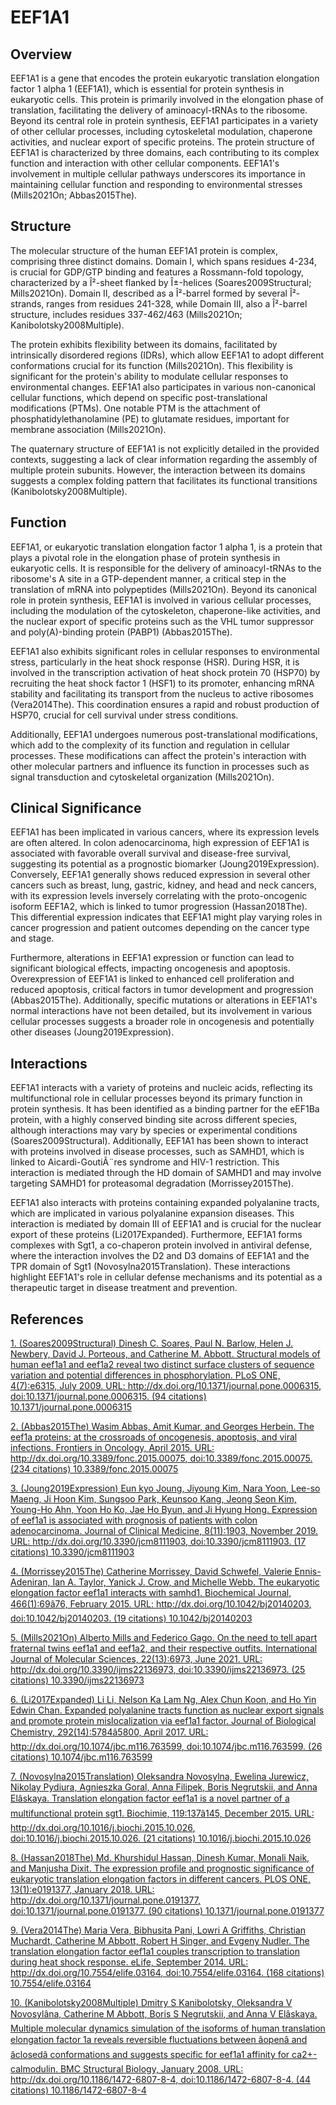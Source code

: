 # EEF1A1

## Overview
EEF1A1 is a gene that encodes the protein eukaryotic translation elongation factor 1 alpha 1 (EEF1A1), which is essential for protein synthesis in eukaryotic cells. This protein is primarily involved in the elongation phase of translation, facilitating the delivery of aminoacyl-tRNAs to the ribosome. Beyond its central role in protein synthesis, EEF1A1 participates in a variety of other cellular processes, including cytoskeletal modulation, chaperone activities, and nuclear export of specific proteins. The protein structure of EEF1A1 is characterized by three domains, each contributing to its complex function and interaction with other cellular components. EEF1A1's involvement in multiple cellular pathways underscores its importance in maintaining cellular function and responding to environmental stresses (Mills2021On; Abbas2015The).

## Structure
The molecular structure of the human EEF1A1 protein is complex, comprising three distinct domains. Domain I, which spans residues 4-234, is crucial for GDP/GTP binding and features a Rossmann-fold topology, characterized by a Î²-sheet flanked by Î±-helices (Soares2009Structural; Mills2021On). Domain II, described as a Î²-barrel formed by several Î²-strands, ranges from residues 241-328, while Domain III, also a Î²-barrel structure, includes residues 337-462/463 (Mills2021On; Kanibolotsky2008Multiple).

The protein exhibits flexibility between its domains, facilitated by intrinsically disordered regions (IDRs), which allow EEF1A1 to adopt different conformations crucial for its function (Mills2021On). This flexibility is significant for the protein's ability to modulate cellular responses to environmental changes. EEF1A1 also participates in various non-canonical cellular functions, which depend on specific post-translational modifications (PTMs). One notable PTM is the attachment of phosphatidylethanolamine (PE) to glutamate residues, important for membrane association (Mills2021On).

The quaternary structure of EEF1A1 is not explicitly detailed in the provided contexts, suggesting a lack of clear information regarding the assembly of multiple protein subunits. However, the interaction between its domains suggests a complex folding pattern that facilitates its functional transitions (Kanibolotsky2008Multiple).

## Function
EEF1A1, or eukaryotic translation elongation factor 1 alpha 1, is a protein that plays a pivotal role in the elongation phase of protein synthesis in eukaryotic cells. It is responsible for the delivery of aminoacyl-tRNAs to the ribosome's A site in a GTP-dependent manner, a critical step in the translation of mRNA into polypeptides (Mills2021On). Beyond its canonical role in protein synthesis, EEF1A1 is involved in various cellular processes, including the modulation of the cytoskeleton, chaperone-like activities, and the nuclear export of specific proteins such as the VHL tumor suppressor and poly(A)-binding protein (PABP1) (Abbas2015The).

EEF1A1 also exhibits significant roles in cellular responses to environmental stress, particularly in the heat shock response (HSR). During HSR, it is involved in the transcription activation of heat shock protein 70 (HSP70) by recruiting the heat shock factor 1 (HSF1) to its promoter, enhancing mRNA stability and facilitating its transport from the nucleus to active ribosomes (Vera2014The). This coordination ensures a rapid and robust production of HSP70, crucial for cell survival under stress conditions.

Additionally, EEF1A1 undergoes numerous post-translational modifications, which add to the complexity of its function and regulation in cellular processes. These modifications can affect the protein's interaction with other molecular partners and influence its function in processes such as signal transduction and cytoskeletal organization (Mills2021On).

## Clinical Significance
EEF1A1 has been implicated in various cancers, where its expression levels are often altered. In colon adenocarcinoma, high expression of EEF1A1 is associated with favorable overall survival and disease-free survival, suggesting its potential as a prognostic biomarker (Joung2019Expression). Conversely, EEF1A1 generally shows reduced expression in several other cancers such as breast, lung, gastric, kidney, and head and neck cancers, with its expression levels inversely correlating with the proto-oncogenic isoform EEF1A2, which is linked to tumor progression (Hassan2018The). This differential expression indicates that EEF1A1 might play varying roles in cancer progression and patient outcomes depending on the cancer type and stage.

Furthermore, alterations in EEF1A1 expression or function can lead to significant biological effects, impacting oncogenesis and apoptosis. Overexpression of EEF1A1 is linked to enhanced cell proliferation and reduced apoptosis, critical factors in tumor development and progression (Abbas2015The). Additionally, specific mutations or alterations in EEF1A1's normal interactions have not been detailed, but its involvement in various cellular processes suggests a broader role in oncogenesis and potentially other diseases (Joung2019Expression).

## Interactions
EEF1A1 interacts with a variety of proteins and nucleic acids, reflecting its multifunctional role in cellular processes beyond its primary function in protein synthesis. It has been identified as a binding partner for the eEF1Ba protein, with a highly conserved binding site across different species, although interactions may vary by species or experimental conditions (Soares2009Structural). Additionally, EEF1A1 has been shown to interact with proteins involved in disease processes, such as SAMHD1, which is linked to Aicardi-GoutiÃ¨res syndrome and HIV-1 restriction. This interaction is mediated through the HD domain of SAMHD1 and may involve targeting SAMHD1 for proteasomal degradation (Morrissey2015The).

EEF1A1 also interacts with proteins containing expanded polyalanine tracts, which are implicated in various polyalanine expansion diseases. This interaction is mediated by domain III of EEF1A1 and is crucial for the nuclear export of these proteins (Li2017Expanded). Furthermore, EEF1A1 forms complexes with Sgt1, a co-chaperon protein involved in antiviral defense, where the interaction involves the D2 and D3 domains of EEF1A1 and the TPR domain of Sgt1 (Novosylna2015Translation). These interactions highlight EEF1A1's role in cellular defense mechanisms and its potential as a therapeutic target in disease treatment and prevention.


## References


[1. (Soares2009Structural) Dinesh C. Soares, Paul N. Barlow, Helen J. Newbery, David J. Porteous, and Catherine M. Abbott. Structural models of human eef1a1 and eef1a2 reveal two distinct surface clusters of sequence variation and potential differences in phosphorylation. PLoS ONE, 4(7):e6315, July 2009. URL: http://dx.doi.org/10.1371/journal.pone.0006315, doi:10.1371/journal.pone.0006315. (94 citations) 10.1371/journal.pone.0006315](https://doi.org/10.1371/journal.pone.0006315)

[2. (Abbas2015The) Wasim Abbas, Amit Kumar, and Georges Herbein. The eef1a proteins: at the crossroads of oncogenesis, apoptosis, and viral infections. Frontiers in Oncology, April 2015. URL: http://dx.doi.org/10.3389/fonc.2015.00075, doi:10.3389/fonc.2015.00075. (234 citations) 10.3389/fonc.2015.00075](https://doi.org/10.3389/fonc.2015.00075)

[3. (Joung2019Expression) Eun kyo Joung, Jiyoung Kim, Nara Yoon, Lee-so Maeng, Ji Hoon Kim, Sungsoo Park, Keunsoo Kang, Jeong Seon Kim, Young-Ho Ahn, Yoon Ho Ko, Jae Ho Byun, and Ji Hyung Hong. Expression of eef1a1 is associated with prognosis of patients with colon adenocarcinoma. Journal of Clinical Medicine, 8(11):1903, November 2019. URL: http://dx.doi.org/10.3390/jcm8111903, doi:10.3390/jcm8111903. (17 citations) 10.3390/jcm8111903](https://doi.org/10.3390/jcm8111903)

[4. (Morrissey2015The) Catherine Morrissey, David Schwefel, Valerie Ennis-Adeniran, Ian A. Taylor, Yanick J. Crow, and Michelle Webb. The eukaryotic elongation factor eef1a1 interacts with samhd1. Biochemical Journal, 466(1):69â76, February 2015. URL: http://dx.doi.org/10.1042/bj20140203, doi:10.1042/bj20140203. (19 citations) 10.1042/bj20140203](https://doi.org/10.1042/bj20140203)

[5. (Mills2021On) Alberto Mills and Federico Gago. On the need to tell apart fraternal twins eef1a1 and eef1a2, and their respective outfits. International Journal of Molecular Sciences, 22(13):6973, June 2021. URL: http://dx.doi.org/10.3390/ijms22136973, doi:10.3390/ijms22136973. (25 citations) 10.3390/ijms22136973](https://doi.org/10.3390/ijms22136973)

[6. (Li2017Expanded) Li Li, Nelson Ka Lam Ng, Alex Chun Koon, and Ho Yin Edwin Chan. Expanded polyalanine tracts function as nuclear export signals and promote protein mislocalization via eef1a1 factor. Journal of Biological Chemistry, 292(14):5784â5800, April 2017. URL: http://dx.doi.org/10.1074/jbc.m116.763599, doi:10.1074/jbc.m116.763599. (26 citations) 10.1074/jbc.m116.763599](https://doi.org/10.1074/jbc.m116.763599)

[7. (Novosylna2015Translation) Oleksandra Novosylna, Ewelina Jurewicz, Nikolay Pydiura, Agnieszka Goral, Anna Filipek, Boris Negrutskii, and Anna Elâskaya. Translation elongation factor eef1a1 is a novel partner of a multifunctional protein sgt1. Biochimie, 119:137â145, December 2015. URL: http://dx.doi.org/10.1016/j.biochi.2015.10.026, doi:10.1016/j.biochi.2015.10.026. (21 citations) 10.1016/j.biochi.2015.10.026](https://doi.org/10.1016/j.biochi.2015.10.026)

[8. (Hassan2018The) Md. Khurshidul Hassan, Dinesh Kumar, Monali Naik, and Manjusha Dixit. The expression profile and prognostic significance of eukaryotic translation elongation factors in different cancers. PLOS ONE, 13(1):e0191377, January 2018. URL: http://dx.doi.org/10.1371/journal.pone.0191377, doi:10.1371/journal.pone.0191377. (90 citations) 10.1371/journal.pone.0191377](https://doi.org/10.1371/journal.pone.0191377)

[9. (Vera2014The) Maria Vera, Bibhusita Pani, Lowri A Griffiths, Christian Muchardt, Catherine M Abbott, Robert H Singer, and Evgeny Nudler. The translation elongation factor eef1a1 couples transcription to translation during heat shock response. eLife, September 2014. URL: http://dx.doi.org/10.7554/elife.03164, doi:10.7554/elife.03164. (168 citations) 10.7554/elife.03164](https://doi.org/10.7554/elife.03164)

[10. (Kanibolotsky2008Multiple) Dmitry S Kanibolotsky, Oleksandra V Novosylâna, Catherine M Abbott, Boris S Negrutskii, and Anna V Elâskaya. Multiple molecular dynamics simulation of the isoforms of human translation elongation factor 1a reveals reversible fluctuations between âopenâ and âclosedâ conformations and suggests specific for eef1a1 affinity for ca2+-calmodulin. BMC Structural Biology, January 2008. URL: http://dx.doi.org/10.1186/1472-6807-8-4, doi:10.1186/1472-6807-8-4. (44 citations) 10.1186/1472-6807-8-4](https://doi.org/10.1186/1472-6807-8-4)